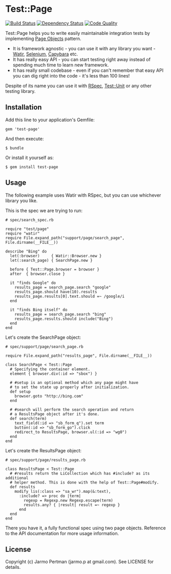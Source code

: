 # Test::Page

[![Build Status](https://secure.travis-ci.org/jarmo/test-page.png)](http://travis-ci.org/jarmo/test-page)
[![Dependency Status](https://gemnasium.com/jarmo/test-page.png)](https://gemnasium.com/jarmo/test-page)
[![Code Quality](https://codeclimate.com/badge.png)](https://codeclimate.com/github/jarmo/test-page)

Test::Page helps you to write easily maintainable integration tests by implementing [Page Objects](https://code.google.com/p/selenium/wiki/PageObjects) pattern.

* It is framework agnostic - you can use it with any library you want - [Watir](http://watir.com), [Selenium](http://seleniumhq.org/), [Capybara](https://github.com/jnicklas/capybara) etc.
* It has really easy API - you can start testing right away instead of spending much time to learn new framework.
* It has really small codebase - even if you can't remember that easy API you can dig right into the code - it's less than 100 lines!

Despite of its name you can use it with [RSpec](http://rspec.info/), [Test::Unit](http://www.ruby-doc.org/stdlib-1.9.3/libdoc/test/unit/rdoc/Test/Unit.html) or any other testing library.

## Installation

Add this line to your application's Gemfile:

    gem 'test-page'

And then execute:

    $ bundle

Or install it yourself as:

    $ gem install test-page

## Usage

The following example uses Watir with RSpec, but you can use whichever library
you like.

This is the spec we are trying to run:

    # spec/search_spec.rb

    require "test/page"
    require "watir"
    require File.expand_path("support/page/search_page", File.dirname(__FILE__))

    describe "Bing" do    
      let(:browser)     { Watir::Browser.new }
      let(:search_page) { SearchPage.new }
      
      before { Test::Page.browser = browser }
      after  { browser.close }

      it "finds Google" do
        results_page = search_page.search "google"
        results_page.should have(10).results
        results_page.results[0].text.should =~ /google/i
      end

      it "finds Bing itself" do
        results_page = search_page.search "bing"
        results_page.results.should include("Bing")
      end   
    end

Let's create the SearchPage object:

    # spec/support/page/search_page.rb

    require File.expand_path("results_page", File.dirname(__FILE__))

    class SearchPage < Test::Page
      # Specifying the container element.
      element { browser.div(:id => "sbox") }

      # #setup is an optional method which any page might have
      # to set the state up properly after initialization.
      def setup
        browser.goto "http://bing.com"
      end

      # #search will perform the search operation and return
      # a ResultsPage object after it's done.
      def search(term)
        text_field(:id => "sb_form_q").set term
        button(:id => "sb_form_go").click
        redirect_to ResultsPage, browser.ul(:id => "wg0")
      end
    end

Let's create the ResultsPage object:

    # spec/support/page/results_page.rb

    class ResultsPage < Test::Page
      # #results return the LiCollection which has #include? as its additional
      # helper method. This is done with the help of Test::Page#modify.
      def results
        modify lis(:class => "sa_wr").map(&:text),
          :include? => proc do |term|
            regexp = Regexp.new Regexp.escape(term)
            results.any? { |result| result =~ regexp }
          end
      end
    end

There you have it, a fully functional spec using two page objects. Reference to the
API documentation for more usage information.

## License

Copyright (c) Jarmo Pertman (jarmo.p at gmail.com). See LICENSE for details.
